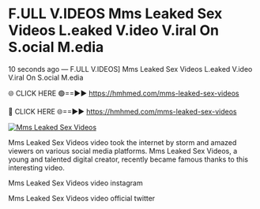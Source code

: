# F.ULL V.IDEOS Mms Leaked Sex Videos L.eaked V.ideo V.iral On S.ocial M.edia

10 seconds ago — F.ULL V.IDEOS] Mms Leaked Sex Videos L.eaked V.ideo V.iral On S.ocial M.edia

🌐 CLICK HERE 🟢==►► https://hmhmed.com/mms-leaked-sex-videos

🔴 CLICK HERE 🌐==►► https://hmhmed.com/mms-leaked-sex-videos

[![Mms Leaked Sex Videos](https://i.imgur.com/dJHk4Zq.gif)](https://hmhmed.com/mms-leaked-sex-videos)

Mms Leaked Sex Videos video took the internet by storm and amazed viewers on various social media platforms. Mms Leaked Sex Videos, a young and talented digital creator, recently became famous thanks to this interesting video.

Mms Leaked Sex Videos video instagram

Mms Leaked Sex Videos video official twitter
